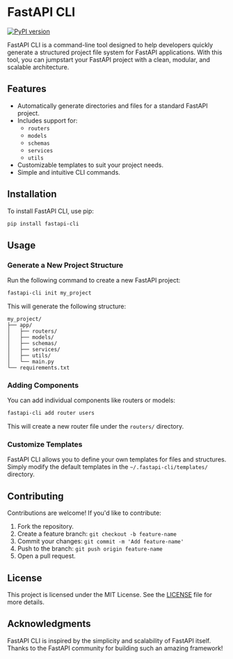 # FastAPI CLI
[![PyPI version](https://badge.fury.io/py/your-package-name.svg)](https://pypi.org/project/fastapi-blueprint/)

FastAPI CLI is a command-line tool designed to help developers quickly generate a structured project file system for FastAPI applications. With this tool, you can jumpstart your FastAPI project with a clean, modular, and scalable architecture.

## Features

- Automatically generate directories and files for a standard FastAPI project.
- Includes support for:
  - `routers`
  - `models`
  - `schemas`
  - `services`
  - `utils`
- Customizable templates to suit your project needs.
- Simple and intuitive CLI commands.

## Installation

To install FastAPI CLI, use pip:

```bash
pip install fastapi-cli
```

## Usage

### Generate a New Project Structure

Run the following command to create a new FastAPI project:

```bash
fastapi-cli init my_project
```

This will generate the following structure:

```
my_project/
├── app/
│   ├── routers/
│   ├── models/
│   ├── schemas/
│   ├── services/
│   ├── utils/
│   └── main.py
└── requirements.txt
```

### Adding Components

You can add individual components like routers or models:

```bash
fastapi-cli add router users
```

This will create a new router file under the `routers/` directory.

### Customize Templates

FastAPI CLI allows you to define your own templates for files and structures. Simply modify the default templates in the `~/.fastapi-cli/templates/` directory.

## Contributing

Contributions are welcome! If you'd like to contribute:

1. Fork the repository.
2. Create a feature branch: `git checkout -b feature-name`
3. Commit your changes: `git commit -m 'Add feature-name'`
4. Push to the branch: `git push origin feature-name`
5. Open a pull request.

## License

This project is licensed under the MIT License. See the [LICENSE](LICENSE) file for more details.

## Acknowledgments

FastAPI CLI is inspired by the simplicity and scalability of FastAPI itself. Thanks to the FastAPI community for building such an amazing framework!

